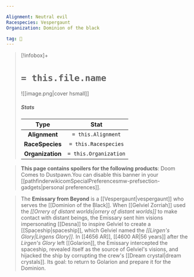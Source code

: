 ```yaml
---

Alignment: Neutral evil
Racespecies: Vespergaunt
Organization: Dominion of the black

tag: 👤️
---
```


> [!infobox]+
> #  `= this.file.name`
> ![[image.png|cover hsmall]]
> ##### Stats
> Type | Stat |
> :---: |:---:|
> **Alignment** | `= this.Alignment` |
> **RaceSpecies** | `= this.Racespecies` |
> **Organization** | `= this.Organization` |



> **This page contains spoilers for the following products**: Doom Comes to Dustpawn.You can disable this banner in your [[pathfinderwikicomSpecialPreferencesmw-prefsection-gadgets|personal preferences]].


> The **Emissary from Beyond** is a [[Vespergaunt|vespergaunt]] who serves the [[Dominion of the Black]]. When [[Gelviel Zorriah]] used the *[[Orrery of distant worlds|orrery of distant worlds]]* to make contact with distant beings, the Emissary sent him visions impersonating [[Desna]] to inspire Gelviel to create a [[Spaceship|spaceship]], which Gelviel named the *[[Lirgen's Glory|Lirgens Glory]]*.
> In [[4656 AR]], [[4600 AR|56 years]] after the *Lirgen's Glory* left [[Golarion]], the Emissary intercepted the spaceship, revealed itself as the source of Gelviel's visions, and hijacked the ship by corrupting the crew's [[Dream crystal|dream crystals]]. Its goal: to return to Golarion and prepare it for the Dominion.







